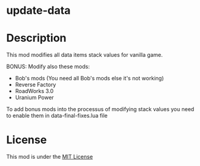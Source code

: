 # update-data
# Description
  
This mod modifies all data items stack values for vanilla game.  
  
BONUS: Modify also these mods:  
* Bob's mods (You need all Bob's mods else it's not working)
* Reverse Factory
* RoadWorks 3.0
* Uranium Power
  
To add bonus mods into the processus of modifying stack values you need to enable them in data-final-fixes.lua file
  
# License
  
This mod is under the [MIT License][license]

[license]: http://opensource.org/licenses/MIT
